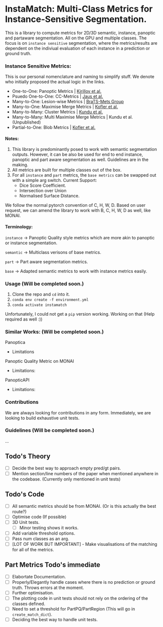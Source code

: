 # InstaMatch: Multi-Class Metrics for Instance-Sensitive Segmentation. 

This is a library to compute metrics for 2D/3D semantic, instance, panoptic and partaware segmentation. All on the GPU and multiple classes. The focus is on `instance sensitive` segmentation, where the metrics/results are dependent on the indiviual evaluation of each instance in a prediction or ground truth.

### Instance Sensitive Metrics:

This is our personal nomenclature and naming to simplify stuff. We denote who initially proposed the actual logic in the links.

- One-to-One: Panoptic Metrics | [Kirillov et al.](https://arxiv.org/abs/1801.00868)
- Psuedo One-to-One: CC-Metrics | [Jaus et al.](https://arxiv.org/abs/2410.18684)
- Many-to-One: Lesion-wise Metrics | [BraTS-Mets Group](https://github.com/rachitsaluja/BraTS-2023-Metrics)
- Many-to-One: Maximise Merge Metrics | [Kofler et al.](https://arxiv.org/abs/2312.02608)
- Many-to-Many: Cluster Metrics | [Kundu et al.](https://www.spiedigitallibrary.org/conference-proceedings-of-spie/13407/1340711/Cluster-dice--a-simple-and-fast-approach-for-instance/10.1117/12.3047296.short)
- Many-to-Many: Multi Maximise Merge Metrics | Kundu et al. (Unpublished)
- Partial-to-One: Blob Metrics | [Kofler et al.](https://arxiv.org/abs/2205.08209)

#### Notes:

1. This library is predominantly posed to work with semantic segmentation outputs. However, it can be also be used for end to end instance, panoptic and part aware segmentation as well. Guidelines are in the making.
2. All metrics are built for multiple classes out of the box.
3. For all `instance` and `part` metrics, the `base metrics` can be swapped out with a simple arg switch. Current Support:
   - Dice Score Coefficient.
   - Intersection over Union
   - Normalised Surface Distance. 

  We follow the normal pytorch convention of C, H, W, D. Based on user request, we can amend the library to work with B, C, H, W, D as well, like MONAI.

#### Terminology:

`instance` -> Panoptic Quality style metrics which are more akin to panoptic or instance segmentation.

`semantic` -> Multiclass verisons of base metrics.

`part` -> Part aware segmentation metrics.

`base` -> Adapted semantic metrics to work with instance metrics easily.

### Usage (Will be completed soon.)

1. Clone the repo and `cd` into it.
2. `conda env create -f environment.yml`
3. `conda activate instamatch`

Unfortunately, I could not get a `pip` version working. Working on that (Help required as well :))

### Similar Works: (Will be completed soon.)

Panoptica

- Limitations

Panoptic Quality Metric on MONAI

- Limitations:

PanopticAPI

- Limitations:

### Contributions

We are always looking for contributions in any form. Immediately, we are looking to build exhaustive unit tests.

### Guidelines (Will be completed soon.)

...

## Todo's Theory
- [ ] Decide the best way to approach empty pred/gt pairs.
- [ ] Mention section/line numbers of the paper when mentioned anywhere in the codebase. (Currently only mentioned in unit tests)

## Todo's Code
- [ ] All semantic metrics should be from MONAI. (Or is this actually the best route?)
- [ ] Optimise code (If possible)
- [ ] 3D Unit tests.
  - [ ] Minor testing shows it works.
- [ ] Add variable threshold options.
- [ ] Pass num classes as an arg.
- [ ] [LOT OF WORK BUT IMPORTANT] - Make visualisations of the matching for all of the metrics.

## Part Metrics Todo's immediate
- [ ] Elabortate Documentation.
- [ ] Properly/Elegantly handle cases where there is no prediction or ground truth. Throws errors at the moment.
- [ ] Further optimisation.
- [ ] The plotting code in unit tests should not rely on the ordering of the classes defined.
- [ ] Need to set a threshold for PartPQ/PartRegion (This will go in `create_match_dict`).
- [ ] Deciding the best way to handle unit tests.
